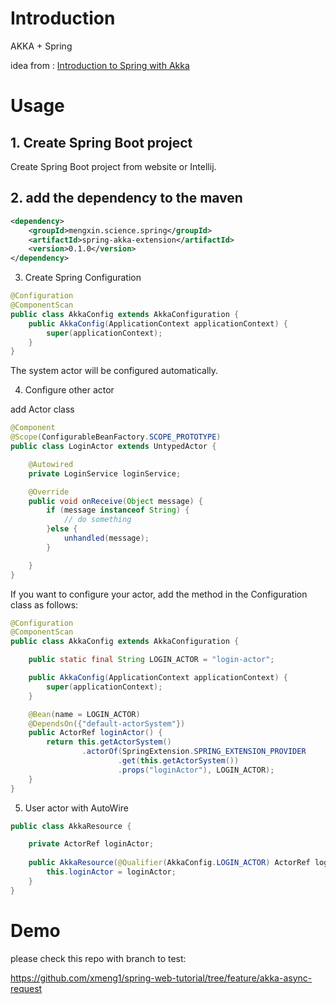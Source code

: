 # Introduction

AKKA + Spring

idea from : [Introduction to Spring with Akka](http://www.baeldung.com/akka-with-spring)


# Usage

## 1. Create Spring Boot project

Create Spring Boot project from website or Intellij.

## 2. add the dependency to the maven

```xml
<dependency>
    <groupId>mengxin.science.spring</groupId>
    <artifactId>spring-akka-extension</artifactId>
    <version>0.1.0</version>
</dependency>
```
3. Create Spring Configuration

```java
@Configuration
@ComponentScan
public class AkkaConfig extends AkkaConfiguration {
    public AkkaConfig(ApplicationContext applicationContext) {
        super(applicationContext);
    }
}
```

The system actor will be configured automatically.



4. Configure other actor

add Actor class

```java
@Component
@Scope(ConfigurableBeanFactory.SCOPE_PROTOTYPE)
public class LoginActor extends UntypedActor {

    @Autowired
    private LoginService loginService;

    @Override
    public void onReceive(Object message) {
        if (message instanceof String) {
            // do something
        }else {
            unhandled(message);
        }

    }
}

```

If you want to configure your actor, add the method in the Configuration class as follows:

```java
@Configuration
@ComponentScan
public class AkkaConfig extends AkkaConfiguration {

    public static final String LOGIN_ACTOR = "login-actor";

    public AkkaConfig(ApplicationContext applicationContext) {
        super(applicationContext);
    }

    @Bean(name = LOGIN_ACTOR)
    @DependsOn({"default-actorSystem"})
    public ActorRef loginActor() {
        return this.getActorSystem()
                .actorOf(SpringExtension.SPRING_EXTENSION_PROVIDER
                        .get(this.getActorSystem())
                        .props("loginActor"), LOGIN_ACTOR);
    }
}
``` 

5. User actor with AutoWire

```java
public class AkkaResource {

    private ActorRef loginActor;
    
    public AkkaResource(@Qualifier(AkkaConfig.LOGIN_ACTOR) ActorRef loginActor) {
        this.loginActor = loginActor;
    }
}
```

# Demo

please check this repo with branch to test:

https://github.com/xmeng1/spring-web-tutorial/tree/feature/akka-async-request